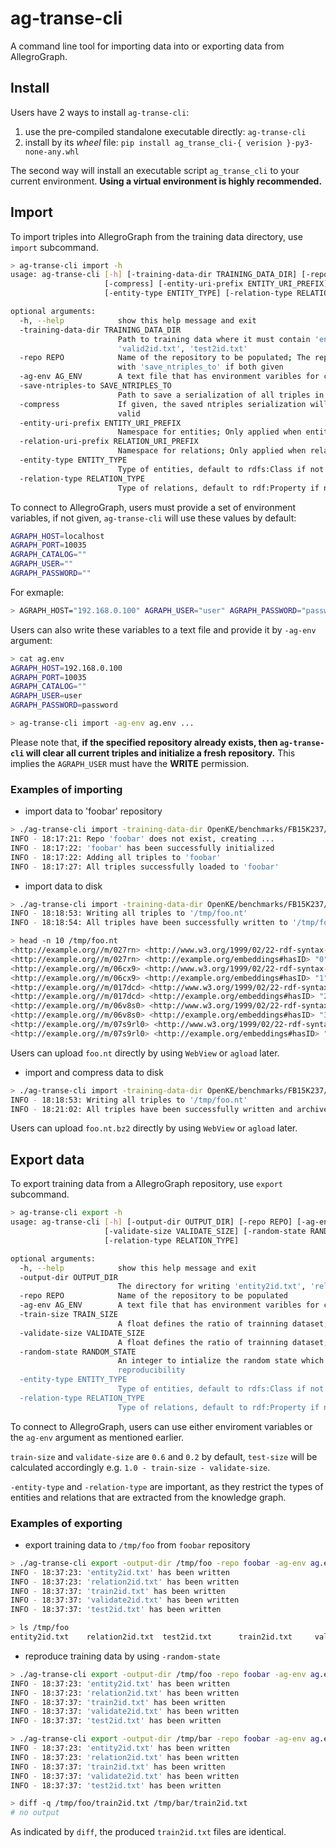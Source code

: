 # ag-transe-cli

A command line tool for importing data into or exporting data from AllegroGraph.

## Install

Users have 2 ways to install `ag-transe-cli`:

1. use the pre-compiled standalone executable directly: `ag-transe-cli`
2. install by its *wheel* file: `pip install ag_transe_cli-{ verision }-py3-none-any.whl`

The second way will install an executable script `ag_transe_cli` to your current environment. **Using a virtual environment is highly recommended.**

## Import

To import triples into AllegroGraph from the training data directory, use `import` subcommand.

```bash
> ag-transe-cli import -h
usage: ag-transe-cli [-h] [-training-data-dir TRAINING_DATA_DIR] [-repo REPO] [-ag-env AG_ENV] [-save-ntriples-to SAVE_NTRIPLES_TO]
                     [-compress] [-entity-uri-prefix ENTITY_URI_PREFIX] [-relation-uri-prefix RELATION_URI_PREFIX]
                     [-entity-type ENTITY_TYPE] [-relation-type RELATION_TYPE]

optional arguments:
  -h, --help            show this help message and exit
  -training-data-dir TRAINING_DATA_DIR
                        Path to training data where it must contain 'entity2id.txt', 'relation2id.txt', 'train2id.txt',
                        'valid2id.txt', 'test2id.txt'
  -repo REPO            Name of the repository to be populated; The repository will be re-newed if it already exists and will conflict
                        with 'save_ntriples_to' if both given
  -ag-env AG_ENV        A text file that has environment varibles for connecting to AllegroGraph, e.g. 'AGRAPH_HOST', 'AGRAPH_PORT'
  -save-ntriples-to SAVE_NTRIPLES_TO
                        Path to save a serialization of all triples in NTriples format; It will conflict with 'repo' if both given
  -compress             If given, the saved ntriples serialization will be compressed; Only meaningful when 'save_ntriples_to' is
                        valid
  -entity-uri-prefix ENTITY_URI_PREFIX
                        Namespace for entities; Only applied when entities from 'entity2id.txt' are not URIs
  -relation-uri-prefix RELATION_URI_PREFIX
                        Namespace for relations; Only applied when relations from 'relation2id.txt' are not URIs
  -entity-type ENTITY_TYPE
                        Type of entities, default to rdfs:Class if not given; Must be a valid uri
  -relation-type RELATION_TYPE
                        Type of relations, default to rdf:Property if not given; Must be a valid uri
```

To connect to AllegroGraph, users must provide a set of environment variables, if not given, `ag-transe-cli` will use these values by default:

```bash
AGRAPH_HOST=localhost
AGRAPH_PORT=10035
AGRAPH_CATALOG=""
AGRAPH_USER=""
AGRAPH_PASSWORD=""
```

For exmaple:

```bash
> AGRAPH_HOST="192.168.0.100" AGRAPH_USER="user" AGRAPH_PASSWORD="password" ./ag-transe-cli import ...
```

Users can also write these variables to a text file and provide it by `-ag-env` argument:

```bash
> cat ag.env
AGRAPH_HOST=192.168.0.100
AGRAPH_PORT=10035
AGRAPH_CATALOG=""
AGRAPH_USER=user
AGRAPH_PASSWORD=password

> ag-transe-cli import -ag-env ag.env ...
```

Please note that, **if the specified repository already exists, then `ag-transe-cli` will clear all current triples and initialize a fresh repository.** This implies the `AGRAPH_USER` must have the **WRITE** permission.

### Examples of importing

* import data to 'foobar' repository

```bash
> ./ag-transe-cli import -training-data-dir OpenKE/benchmarks/FB15K237/ -repo foobar -ag-env ag.env -entity-uri-prefix "http://example.org/" -relation-uri-prefix "http://example.org/Property#"
INFO - 18:17:21: Repo 'foobar' does not exist, creating ...
INFO - 18:17:22: 'foobar' has been successfully initialized
INFO - 18:17:22: Adding all triples to 'foobar'
INFO - 18:17:27: All triples successfully loaded to 'foobar'
```

* import data to disk

```bash
> ./ag-transe-cli import -training-data-dir OpenKE/benchmarks/FB15K237/ -save-ntriples-to /tmp/foo.nt -entity-uri-prefix "http://example.org/" -relation-uri-prefix "http://example.org/Property#"
INFO - 18:18:53: Writing all triples to '/tmp/foo.nt'
INFO - 18:18:54: All triples have been successfully written to '/tmp/foo.nt'

> head -n 10 /tmp/foo.nt
<http://example.org//m/027rn> <http://www.w3.org/1999/02/22-rdf-syntax-ns#type> <http://www.w3.org/2000/01/rdf-schema#Class> .
<http://example.org//m/027rn> <http://example.org/embeddings#hasID> "0"^^<http://www.w3.org/2001/XMLSchema#integer> .
<http://example.org//m/06cx9> <http://www.w3.org/1999/02/22-rdf-syntax-ns#type> <http://www.w3.org/2000/01/rdf-schema#Class> .
<http://example.org//m/06cx9> <http://example.org/embeddings#hasID> "1"^^<http://www.w3.org/2001/XMLSchema#integer> .
<http://example.org//m/017dcd> <http://www.w3.org/1999/02/22-rdf-syntax-ns#type> <http://www.w3.org/2000/01/rdf-schema#Class> .
<http://example.org//m/017dcd> <http://example.org/embeddings#hasID> "2"^^<http://www.w3.org/2001/XMLSchema#integer> .
<http://example.org//m/06v8s0> <http://www.w3.org/1999/02/22-rdf-syntax-ns#type> <http://www.w3.org/2000/01/rdf-schema#Class> .
<http://example.org//m/06v8s0> <http://example.org/embeddings#hasID> "3"^^<http://www.w3.org/2001/XMLSchema#integer> .
<http://example.org//m/07s9rl0> <http://www.w3.org/1999/02/22-rdf-syntax-ns#type> <http://www.w3.org/2000/01/rdf-schema#Class> .
<http://example.org//m/07s9rl0> <http://example.org/embeddings#hasID> "4"^^<http://www.w3.org/2001/XMLSchema#integer> .
```

Users can upload `foo.nt` directly by using `WebView` or `agload` later.

* import and compress data to disk

```bash
> ./ag-transe-cli import -training-data-dir OpenKE/benchmarks/FB15K237/ -save-ntriples-to /tmp/foo.nt -compress -entity-uri-prefix "http://example.org/" -relation-uri-prefix "http://example.org/Property#"
INFO - 18:18:53: Writing all triples to '/tmp/foo.nt'
INFO - 18:21:02: All triples have been successfully written and archived to '/tmp/foo.nt.bz2'
```

Users can upload `foo.nt.bz2` directly by using `WebView` or `agload` later.

## Export data

To export training data  from a AllegroGraph repository, use `export` subcommand.

```bash
> ag-transe-cli export -h
usage: ag-transe-cli [-h] [-output-dir OUTPUT_DIR] [-repo REPO] [-ag-env AG_ENV] [-train-size TRAIN_SIZE]
                     [-validate-size VALIDATE_SIZE] [-random-state RANDOM_STATE] [-entity-type ENTITY_TYPE]
                     [-relation-type RELATION_TYPE]

optional arguments:
  -h, --help            show this help message and exit
  -output-dir OUTPUT_DIR
                        The directory for writing 'entity2id.txt', 'relation2id.txt', 'train2id.txt', 'valid2id.txt', 'test2id.txt'
  -repo REPO            Name of the repository to be populated
  -ag-env AG_ENV        A text file that has environment varibles for connecting to AllegroGraph, e.g. 'AGRAPH_HOST', 'AGRAPH_PORT'
  -train-size TRAIN_SIZE
                        A float defines the ratio of trainning dataset; default to be 0.6
  -validate-size VALIDATE_SIZE
                        A float defines the ratio of trainning dataset; default to be 0.2
  -random-state RANDOM_STATE
                        An integer to intialize the random state which will be using during splitting data; it's usually used for
                        reproducibility
  -entity-type ENTITY_TYPE
                        Type of entities, default to rdfs:Class if not given; Must be a valid uri
  -relation-type RELATION_TYPE
                        Type of relations, default to rdf:Property if not given; Must be a valid uri
```

To connect to AllegroGraph, users can use either enviroment variables or the `ag-env` argument as mentioned earlier.

`train-size` and `validate-size` are `0.6` and `0.2` by default, `test-size` will be calculated accordingly e.g. `1.0 - train-size - validate-size`.

`-entity-type` and `-relation-type` are important, as they restrict the types of entities and relations that are extracted from the knowledge graph.

### Examples of exporting

* export training data to `/tmp/foo` from `foobar` repository

```bash
> ./ag-transe-cli export -output-dir /tmp/foo -repo foobar -ag-env ag.env -train-size 0.7 -validate-size 0.15
INFO - 18:37:23: 'entity2id.txt' has been written
INFO - 18:37:23: 'relation2id.txt' has been written
INFO - 18:37:37: 'train2id.txt' has been written
INFO - 18:37:37: 'validate2id.txt' has been written
INFO - 18:37:37: 'test2id.txt' has been written

> ls /tmp/foo
entity2id.txt    relation2id.txt  test2id.txt      train2id.txt     validate2id.txt
```

* reproduce training data by using `-random-state`

```bash
> ./ag-transe-cli export -output-dir /tmp/foo -repo foobar -ag-env ag.env -train-size 0.7 -validate-size 0.15 -random-state 42
INFO - 18:37:23: 'entity2id.txt' has been written
INFO - 18:37:23: 'relation2id.txt' has been written
INFO - 18:37:37: 'train2id.txt' has been written
INFO - 18:37:37: 'validate2id.txt' has been written
INFO - 18:37:37: 'test2id.txt' has been written

> ./ag-transe-cli export -output-dir /tmp/bar -repo foobar -ag-env ag.env -train-size 0.7 -validate-size 0.15 -random-state 42
INFO - 18:37:23: 'entity2id.txt' has been written
INFO - 18:37:23: 'relation2id.txt' has been written
INFO - 18:37:37: 'train2id.txt' has been written
INFO - 18:37:37: 'validate2id.txt' has been written
INFO - 18:37:37: 'test2id.txt' has been written

> diff -q /tmp/foo/train2id.txt /tmp/bar/train2id.txt
# no output
```

As indicated by `diff`, the produced `train2id.txt` files are identical.
